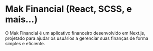 # Mak Financial (React, SCSS, e mais...)

O Mak Financial é um aplicativo financeiro desenvolvido em Next.js, projetado para ajudar os usuários a gerenciar suas finanças de forma simples e eficiente.
